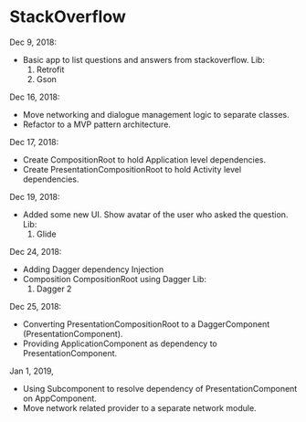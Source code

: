 # StackOverflow

Dec 9, 2018: 
- Basic app to list questions and answers from stackoverflow.
 Lib: 
    1. Retrofit
    2. Gson

Dec 16, 2018: 
- Move networking and dialogue management logic to separate classes.
- Refactor to a MVP pattern architecture.

Dec 17, 2018:
- Create CompositionRoot to hold Application level dependencies.
- Create PresentationCompositionRoot to hold Activity level dependencies.

Dec 19, 2018:
- Added some new UI. Show avatar of the user who asked the question.
 Lib:
  1. Glide
  
Dec 24, 2018:
- Adding Dagger dependency Injection
- Composition CompositionRoot using Dagger
Lib:
  1. Dagger 2  

Dec 25, 2018:
- Converting PresentationCompositionRoot to a DaggerComponent (PresentationComponent).
- Providing ApplicationComponent as dependency to PresentationComponent.

Jan 1, 2019,
 - Using Subcomponent to resolve dependency of PresentationComponent on AppComponent.
 - Move network related provider to a separate network module. 
